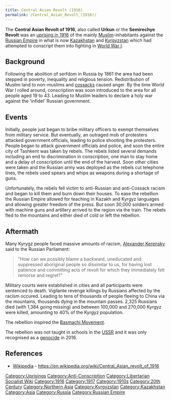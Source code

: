 ```yaml
---
title: Central Asian Revolt (1916)
permalink: /Central_Asian_Revolt_(1916)/
---
```


The **Central Asian Revolt of 1916**, also called **Urkun** or the
**Semirechye Revolt** was an [uprising in
1916](Revolutions_of_1916_-_1923 "wikilink") of the mainly
[Muslim](Islam "wikilink")-inhabitants against the [Russian
Empire](Russian_Empire "wikilink") in what is now
[Kazakhstan](Kazakhstan "wikilink") and
[Kyrgyzstan](Kyrgyzstan "wikilink") which had attempted to conscript
them into fighting in [World War I](World_War_I "wikilink").

## Background

Following the abolition of serfdom in Russia by 1861 the area had been
stepped in poverty, inequality and religious tension. Redistribution of
Muslim land to non-muslims and [cossacks](cossacks "wikilink") caused
anger. By the time World War I rolled around, conscription was soon
introduced to the area for all people aged 19 to 43. Leading to Muslim
leaders to declare a holy war against the 'infidel' Russian government.

## Events

Initially, people just began to bribe military officers to exempt
themselves from military service. But eventually, an outraged mob of
protesters attacked government officials, leading to police shooting the
protesters. People began to attack government officials and police, and
soon the entire city of Tashkent was taken by rebels. The rebels listed
several demands including an end to discrimination in conscription, one
man to stay home and a delay of conscription until the end of the
harvest. Soon other cities were taken and the Russian army was deployed
as the rebels cut telephone lines, the rebels used spears and whips as
weapons during a shortage of guns.

Unfortunately, the rebels fell victim to anti-Russian and anti-Cossack
racism and began to kill them and burn down their houses. To ease the
rebellion the Russian Empire allowed for teaching in Kazakh and Kyrgyz
languages and allowing greater freedom of the press. But soon 30,000
soldiers armed with machine guns and artillery arrived to the region via
the train. The rebels fled to the mountains and either died of cold or
left the rebellion.

## Aftermath

Many Kyrygz people faced massive amounts of racism, [Alexander
Kerensky](Alexander_Kerensky "wikilink") said to the Russian Parliament:

> "How can we possibly blame a backward, uneducated and suppressed
> aboriginal people so dissimilar to us, for having lost patience and
> committing acts of revolt for which they immediately felt remorse and
> regret?"

Military courts were established in cities and all participants were
sentenced to death. Vigilante revenge killings by Russians affected by
the racism occured. Leading to tens of thousands of people fleeing to
China via the mountains, thousands dying in the mountain passes. 2,325
Russians died (with 1,384 going missing) and between 100,000 and 270,000
Kyrgyz were killed, amounting to 40% of the Kyrgyz population.

The rebellion inspired the [Basmachi
Movement](Basmachi_Movement "wikilink").

The rebellion was not taught in schools in the [USSR](USSR "wikilink")
and it was only recognised as a [genocide](genocide "wikilink") in 2016.

## References

- [Wikipedia](Wikipedia "wikilink") -
  <https://en.wikipedia.org/wiki/Central_Asian_revolt_of_1916>

[Category:Uprisings](Category:Uprisings "wikilink")
[Category:Anti-Conscription](Category:Anti-Conscription "wikilink")
[Category:Libertarian Socialist
Wiki](Category:Libertarian_Socialist_Wiki "wikilink")
[Category:1916](Category:1916 "wikilink")
[Category:1917](Category:1917 "wikilink")
[Category:1910s](Category:1910s "wikilink") [Category:20th
Century](Category:20th_Century "wikilink") [Category:Northern
Asia](Category:Northern_Asia "wikilink")
[Category:Kyrgyzstan](Category:Kyrgyzstan "wikilink")
[Category:Kazakhstan](Category:Kazakhstan "wikilink")
[Category:Asia](Category:Asia "wikilink")
[Category:Russia](Category:Russia "wikilink") [Category:Russian
Empire](Category:Russian_Empire "wikilink")